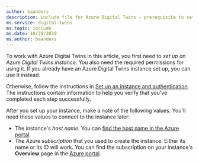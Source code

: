 ```yaml
---
author: baanders
description: include file for Azure Digital Twins - prerequisite to set up an instance
ms.service: digital-twins
ms.topic: include
ms.date: 10/29/2020
ms.author: baanders
---
```


To work with Azure Digital Twins in this article, you first need to *set up an Azure Digital Twins instance*. You also need the required permissions for using it. If you already have an Azure Digital Twins instance set up, you can use it instead.

Otherwise, follow the instructions in [Set up an instance and authentication](../articles/digital-twins/how-to-set-up-instance-portal.md). The instructions contain information to help you verify that you've completed each step successfully.

After you set up your instance, make a note of the following values. You'll need these values to connect to the instance later:
* The instance's *host name*. You can [find the host name in the Azure portal](../articles/digital-twins/how-to-set-up-instance-portal.md#verify-success-and-collect-important-values).
* The *Azure subscription* that you used to create the instance. Either its name or its ID will work. You can find the subscription on your instance's **Overview** page in the [Azure portal](https://portal.azure.com).
